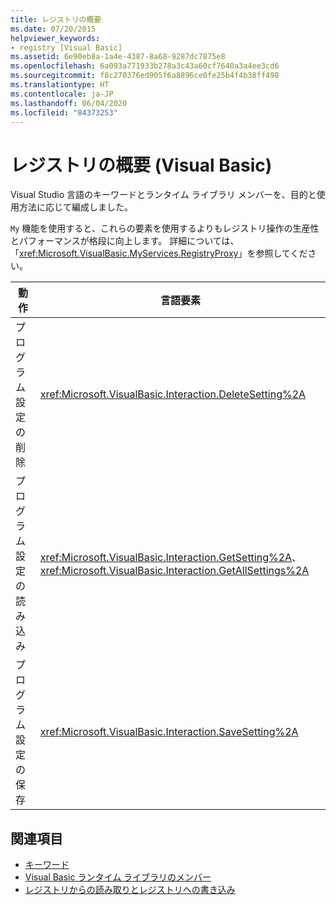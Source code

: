 ```yaml
---
title: レジストリの概要
ms.date: 07/20/2015
helpviewer_keywords:
- registry [Visual Basic]
ms.assetid: 6e90eb8a-1a4e-4387-8a68-9287dc7875e8
ms.openlocfilehash: 6a093a771933b278a3c43a60cf7640a3a4ee3cd6
ms.sourcegitcommit: f8c270376ed905f6a8896ce0fe25b4f4b38ff498
ms.translationtype: HT
ms.contentlocale: ja-JP
ms.lasthandoff: 06/04/2020
ms.locfileid: "84373253"
---
```

# <a name="registry-summary-visual-basic"></a>レジストリの概要 (Visual Basic)
Visual Studio 言語のキーワードとランタイム ライブラリ メンバーを、目的と使用方法に応じて編成しました。  
  
 `My` 機能を使用すると、これらの要素を使用するよりもレジストリ操作の生産性とパフォーマンスが格段に向上します。 詳細については、「<xref:Microsoft.VisualBasic.MyServices.RegistryProxy>」を参照してください。  
  
|**動作**|**言語要素**|  
|----------------|--------------------------|  
|プログラム設定の削除|<xref:Microsoft.VisualBasic.Interaction.DeleteSetting%2A>|  
|プログラム設定の読み込み|<xref:Microsoft.VisualBasic.Interaction.GetSetting%2A>、<xref:Microsoft.VisualBasic.Interaction.GetAllSettings%2A>|  
|プログラム設定の保存|<xref:Microsoft.VisualBasic.Interaction.SaveSetting%2A>|  
  
## <a name="see-also"></a>関連項目

- [キーワード](index.md)
- [Visual Basic ランタイム ライブラリのメンバー](../runtime-library-members.md)
- [レジストリからの読み取りとレジストリへの書き込み](../../developing-apps/programming/computer-resources/reading-from-and-writing-to-the-registry.md)

